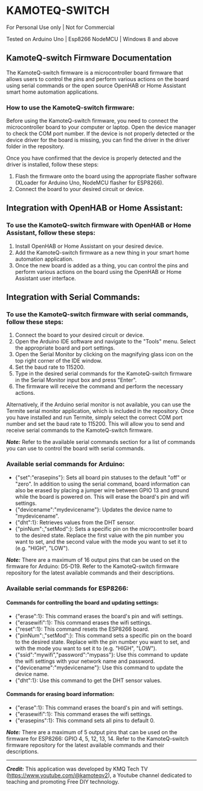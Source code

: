 # KAMOTEQ-SWITCH
For Personal Use only | Not for Commercial

Tested on Arduino Uno | Esp8266 NodeMCU | Windows 8 and above

## KamoteQ-switch Firmware Documentation
The KamoteQ-switch firmware is a microcontroller board firmware that allows users to control the pins and perform various actions on the board using serial commands or the open source OpenHAB or Home Assistant smart home automation applications.

### How to use the KamoteQ-switch firmware:
Before using the KamoteQ-switch firmware, you need to connect the microcontroller board to your computer or laptop. Open the device manager to check the COM port number. If the device is not properly detected or the device driver for the board is missing, you can find the driver in the driver folder in the repository.

Once you have confirmed that the device is properly detected and the driver is installed, follow these steps:

1. Flash the firmware onto the board using the appropriate flasher software (XLoader for Arduino Uno, NodeMCU flasher for ESP8266).
2. Connect the board to your desired circuit or device. <click here for complete instruction>

## Integration with OpenHAB or Home Assistant:
### To use the KamoteQ-switch firmware with OpenHAB or Home Assistant, follow these steps:

1. Install OpenHAB or Home Assistant on your desired device.
2. Add the KamoteQ-switch firmware as a new thing in your smart home automation application.
3. Once the new board is added as a thing, you can control the pins and perform various actions on the board using the OpenHAB or Home Assistant user interface. <click here for complete instruction>

## Integration with Serial Commands:
### To use the KamoteQ-switch firmware with serial commands, follow these steps:

1. Connect the board to your desired circuit or device.
2. Open the Arduino IDE software and navigate to the "Tools" menu. Select the appropriate board and port settings.
3. Open the Serial Monitor by clicking on the magnifying glass icon on the top right corner of the IDE window.
4. Set the baud rate to 115200.
5. Type in the desired serial commands for the KamoteQ-switch firmware in the Serial Monitor input box and press "Enter".
6. The firmware will receive the command and perform the necessary actions.
  
Alternatively, if the Arduino serial monitor is not available, you can use the Termite serial monitor application, which is included in the repository. Once you have installed and run Termite, simply select the correct COM port number and set the baud rate to 115200. This will allow you to send and receive serial commands to the KamoteQ-switch firmware.


***Note:*** Refer to the available serial commands section for a list of commands you can use to control the board with serial commands.

### Available serial commands for Arduino:

- {"set":"erasepins"}: Sets all board pin statuses to the default "off" or "zero". In addition to using the serial command, board information can also be erased by placing a jumper wire between GPIO 13 and ground while the board is powered on. This will erase the board's pin and wifi settings.
- {"devicename":"mydevicename"}: Updates the device name to "mydevicename".
- {"dht":1}: Retrieves values from the DHT sensor.
- {"pinNum":,"setMod":}: Sets a specific pin on the microcontroller board to the desired state. Replace the first value with the pin number you want to set, and the second value with the mode you want to set it to (e.g. "HIGH", "LOW").

***Note:*** There are a maximum of 16 output pins that can be used on the firmware for Arduino: D5-D19. Refer to the KamoteQ-switch firmware repository for the latest available commands and their descriptions.

### Available serial commands for ESP8266:

#### Commands for controlling the board and updating settings:
- {"erase":1}: This command erases the board's pin and wifi settings.
- {"erasewifi":1}: This command erases the wifi settings.
- {"reset":1}: This command resets the ESP8266 board.
- {"pinNum":,"setMod":}: This command sets a specific pin on the board to the desired state. Replace with the pin number you want to set, and with the mode you want to set it to (e.g. "HIGH", "LOW").
- {"ssid":"mywifi","password":"mypass"}: Use this command to update the wifi settings with your network name and password.
- {"devicename":"mydevicename"}: Use this command to update the device name.
- {"dht":1}: Use this command to get the DHT sensor values.
#### Commands for erasing board information:
- {"erase":1}: This command erases the board's pin and wifi settings.
- {"erasewifi":1}: This command erases the wifi settings.
- {"erasepins":1}: This command sets all pins to default 0.

***Note:*** There are a maximum of 5 output pins that can be used on the firmware for ESP8266: GPIO 4, 5, 12, 13, 14. Refer to the KamoteQ-switch firmware repository for the latest available commands and their descriptions.
  
-------

***Credit:*** This application was developed by KMQ Tech TV (https://www.youtube.com/@kamoteqv2), a Youtube channel dedicated to teaching and promoting Free DIY technology.
